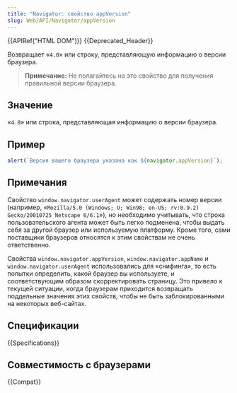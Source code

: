 ```yaml
---
title: "Navigator: свойство appVersion"
slug: Web/API/Navigator/appVersion
---
```


{{APIRef("HTML DOM")}} {{Deprecated_Header}}

Возвращает «`4.0`» или строку, представляющую информацию о версии браузера.

> **Примечание:** Не полагайтесь на это свойство для получения правильной версии браузера.

## Значение

«`4.0`» или строка, представляющая информацию о версии браузера.

## Пример

```js
alert(`Версия вашего браузера указана как ${navigator.appVersion}`);
```

## Примечания

Свойство `window.navigator.userAgent` может содержать номер версии (например,
«`Mozilla/5.0 (Windows; U; Win98; en-US; rv:0.9.2) Gecko/20010725 Netscape 6/6.1`»),
но необходимо учитывать, что строка пользовательского агента может быть легко подменена, чтобы выдать себя за другой браузер или используемую платформу. Кроме того, сами поставщики браузеров относятся к этим свойствам не очень ответственно.

Свойства `window.navigator.appVersion`, `window.navigator.appName` и
`window.navigator.userAgent` использовались для «снифинга», то есть попытки определить, какой браузер вы используете, и соответствующим образом скорректировать страницу. Это привело к текущей ситуации, когда браузерам приходится возвращать поддельные значения этих свойств, чтобы не быть заблокированными на некоторых веб-сайтах.

## Спецификации

{{Specifications}}

## Совместимость с браузерами

{{Compat}}
